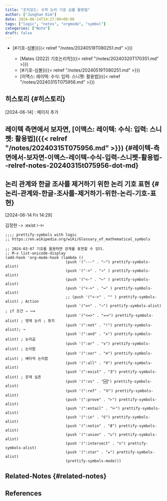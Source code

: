 ```yaml
---
title: "조직모드: 수학 논리 기호 심볼 활용법"
author: ["Junghan Kim"]
date: 2024-06-14T14:27:00+09:00
tags: ["logic", "notes", "orgmode", "symbol"]
categories: ["Note"]
draft: false
---
```


-   [#기호-심볼]({{< relref "/notes/20240519T080251.md" >}})

    -   [Mates (2022) 기호논리학]({{< relref "/notes/20240320T170351.md" >}})
    -   [#기호-심볼]({{< relref "/notes/20240519T080251.md" >}})
    -   [이맥스: 레이텍: 수식: 입력: 스니펫: 활용법]({{< relref "/notes/20240315T075956.md" >}})


## 히스토리 {#히스토리}

[2024-06-14]
: 페이지 추가


## 레이텍 측면에서 보자면, [이맥스: 레이텍: 수식: 입력: 스니펫: 활용법]({{< relref "/notes/20240315T075956.md" >}}) {#레이텍-측면에서-보자면-이맥스-레이텍-수식-입력-스니펫-활용법--relref-notes-20240315t075956-dot-md}


## 논리 관계와 한글 조사를 제거하기 위한 논리 기호 표현 {#논리-관계와-한글-조사를-제거하기-위한-논리-기호-표현}

<span class="timestamp-wrapper"><span class="timestamp">[2024-06-14 Fri 14:29]</span></span>

김정한 -&gt; :exist ⊢⊨

```emacs-lisp
;;;; prettify-symbols with logic
;; https://en.wikipedia.org/wiki/Glossary_of_mathematical_symbols

;; 2024-03-07 기호를 활용하면 관계를 표현할 수 있다.
;; M-x list-unicode-display
(add-hook 'org-mode-hook (lambda ()
                           (push '("---" . "—") prettify-symbols-alist)
                           (push '("->" . "→" ) prettify-symbols-alist)
                           (push '("<-" . "←" ) prettify-symbols-alist)
                           (push '("<->" . "↔" ) prettify-symbols-alist)
                           ;; (push '("<->" . "" ) prettify-symbols-alist) ; Action
                           (push '("=>" . "⇒") prettify-symbols-alist) ; if 조건 ⇒ ⟹
                           (push '("<=>" . "⟺") prettify-symbols-alist) ; 명제 논리 ; 동치
                           (push '(":not" . "!") prettify-symbols-alist); ¬
                           (push '(":and" . "∧") prettify-symbols-alist) ; 논리곱
                           (push '(":or" . "∨") prettify-symbols-alist) ; 논리합
                           (push '(":xor" . "⊕") prettify-symbols-alist) ; 베타적 논리합
                           (push '(":all" . "∀") prettify-symbols-alist)
                           (push '(":exist" . "∃") prettify-symbols-alist) ; 존재 실존
                           (push '(":vs" . "🆚") prettify-symbols-alist)
                           (push '(":ref" . "※") prettify-symbols-alist)
                           (push '(":prove" . "⊢") prettify-symbols-alist)
                           (push '(":entail" . "⊨") prettify-symbols-alist)
                           (push '(":in" . "∈") prettify-symbols-alist)
                           (push '(":notin" . "∉") prettify-symbols-alist)
                           (push '(":union" . "∪") prettify-symbols-alist)
                           (push '(":intersect" . "∩") prettify-symbols-alist)
                           (push '(":star" . "★") prettify-symbols-alist)
                           (prettify-symbols-mode)))
```


## Related-Notes {#related-notes}

## References

<style>.csl-entry{text-indent: -1.5em; margin-left: 1.5em;}</style><div class="csl-bib-body">
</div>
